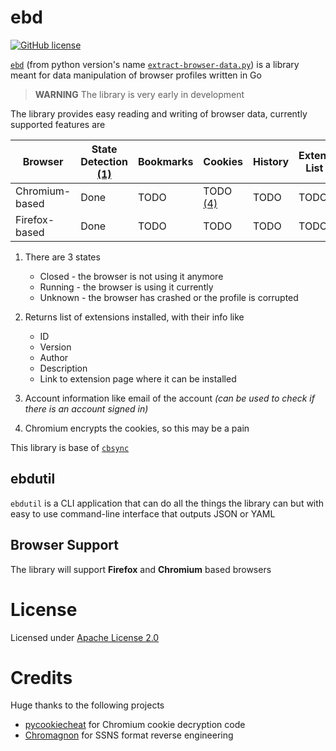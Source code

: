 # ebd
[![GitHub license](https://img.shields.io/github/license/sandorex/ebd)](https://github.com/sandorex/ebd/blob/master/LICENSE)

[`ebd`](https://github.com/sandorex/ebd) (from python version's name [`extract-browser-data.py`](https://github.com/sandorex/extract-browser-data.py)) is a library meant for data manipulation of browser profiles written in Go

> **WARNING** The library is very early in development

The library provides easy reading and writing of browser data, currently supported features are

| Browser        | State Detection [(1)]() | Bookmarks | Cookies      | History | Extension List [(2)]() | Account Info [(3)]() |
| -------------- | ----------------------- | --------- | ------------ | ------- | ---------------------- | -------------------- |
| Chromium-based | Done                    | TODO      | TODO [(4)]() | TODO    | TODO                   | TODO                 |
| Firefox-based  | Done                    | TODO      | TODO         | TODO    | TODO                   | TODO                 |

1. There are 3 states
   - Closed - the browser is not using it anymore
   - Running - the browser is using it currently
   - Unknown - the browser has crashed or the profile is corrupted

2. Returns list of extensions installed, with their info like
   - ID
   - Version
   - Author
   - Description
   - Link to extension page where it can be installed

3. Account information like email of the account *(can be used to check if there is an account signed in)*

4. Chromium encrypts the cookies, so this may be a pain

This library is base of [`cbsync`](https://github.com/sandorex/cbsync.git)

## ebdutil
`ebdutil` is a CLI application that can do all the things the library can but with easy to use command-line interface that outputs JSON or YAML

## Browser Support
The library will support **Firefox** and **Chromium** based browsers

# License
Licensed under [Apache License 2.0](LICENSE)

# Credits
Huge thanks to the following projects

- [pycookiecheat](https://github.com/n8henrie/pycookiecheat) for Chromium cookie decryption code
- [Chromagnon](https://github.com/JRBANCEL/Chromagnon/wiki/Reverse-Engineering-SSNS-Format) for SSNS format reverse engineering
